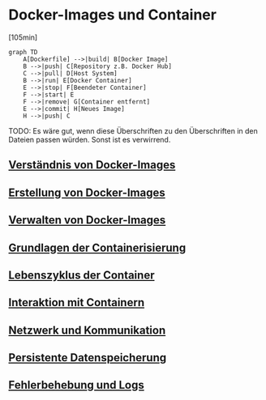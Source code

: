 # Docker-Images und Container

[105min]

```mermaid
graph TD
    A[Dockerfile] -->|build| B[Docker Image]
    B -->|push| C[Repository z.B. Docker Hub]
    C -->|pull| D[Host System]
    B -->|run| E[Docker Container]
    E -->|stop| F[Beendeter Container]
    F -->|start| E
    F -->|remove| G[Container entfernt]
    E -->|commit| H[Neues Image]
    H -->|push| C
```
TODO: Es wäre gut, wenn diese Überschriften zu den Überschriften in den Dateien passen würden. Sonst ist es verwirrend.

## [Verständnis von Docker-Images](docker_images_verstehen.md)

## [Erstellung von Docker-Images](docker_images_erstellen.md)

## [Verwalten von Docker-Images](docker_images_verwalten.md)

## [Grundlagen der Containerisierung](docker_container_grundlagen.md)

## [Lebenszyklus der Container](docker_container_lebenszyklus.md)

## [Interaktion mit Containern](docker_container_interaktion.md)

## [Netzwerk und Kommunikation](docker_container_netzwerk.md)

## [Persistente Datenspeicherung](docker_container_daten.md)

## [Fehlerbehebung und Logs](docker_container_logs.md)

